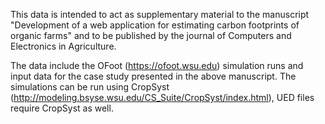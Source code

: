 This data is intended to act as supplementary material to the manuscript "Development of a web application for estimating carbon footprints of organic farms" and to be published by the journal of Computers and Electronics in Agriculture.

The data include the OFoot (https://ofoot.wsu.edu) simulation runs and input data for the case study presented in the above manuscript.  The simulations can be run using CropSyst (http://modeling.bsyse.wsu.edu/CS_Suite/CropSyst/index.html), UED files require CropSyst as well.
